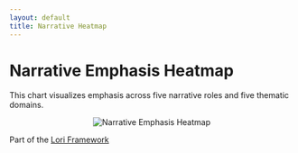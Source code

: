 ```yaml
---
layout: default
title: Narrative Heatmap
---
```


# Narrative Emphasis Heatmap

This chart visualizes emphasis across five narrative roles and five thematic domains.

<p align="center">
<img src="/assets/images/unnamed.png" alt="Narrative Emphasis Heatmap">
</p>


Part of the [Lori Framework](https://frameworklori.github.io/lori-framework-site)


